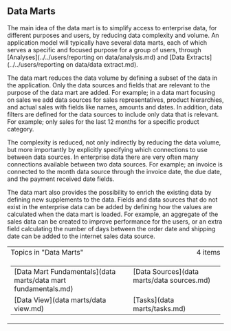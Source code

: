 ## Data Marts

The main idea of the data mart is to simplify access to enterprise data, for different purposes and users, by reducing data complexity and volume. An application model will typically have several data marts, each of which serves a specific and focused purpose for a group of users, through [Analyses](../../users/reporting on data/analysis.md) and [Data Extracts](../../users/reporting on data/data extract.md).

The data mart reduces the data volume by defining a subset of the data in the application. Only the data sources and fields that are relevant to the purpose of the data mart are added. For example; in a data mart focusing on sales we add data sources for sales representatives, product hierarchies, and actual sales with fields like names, amounts and dates. In addition, data filters are defined for the data sources to include only data that is relevant. For example; only sales for the last 12 months for a specific product category.

The complexity is reduced, not only indirectly by reducing the data volume, but more importantly by explicitly specifying which connections to use between data sources. In enterprise data there are very often many connections available between two data sources. For example; an invoice is connected to the month data source through the invoice date, the due date, and the payment received date fields.

The data mart also provides the possibility to enrich the existing data by defining new supplements to the data. Fields and data sources that do not exist in the enterprise data can be added by defining how the values are calculated when the data mart is loaded. For example, an aggregate of the sales data can be created to improve performance for the users, or an extra field calculating the number of days between the order date and shipping date can be added to the internet sales data source.

<table cellpadding="0" cellspacing="0" width="100%" class="cdclvSuggestTable">

<tbody>

<tr>

<td width="100%" class="cdclvSuggestTitle">Topics in "Data Marts"</td>

<td class="cdclvSuggestTitle"><nobr>4 items</nobr></td>

</tr>

<tr>

<td class="cdclvCategoryCont" colspan="2">

<table cellpadding="0" cellspacing="0" width="100%">

<tbody>

<tr>

<td valign="top" class="cdclvCategoryCol1">[Data Mart Fundamentals](data marts/data mart fundamentals.md)</td>

<td valign="top" class="cdclvCategoryCol2">[Data Sources](data marts/data sources.md)</td>

</tr>

<tr class="cdclvCategoryRowAlt">

<td valign="top" class="cdclvCategoryCol1">[Data View](data marts/data view.md)</td>

<td valign="top" class="cdclvCategoryCol2">[Tasks](data marts/tasks.md)</td>

</tr>

</tbody>

</table>

</td>

</tr>

</tbody>

</table>